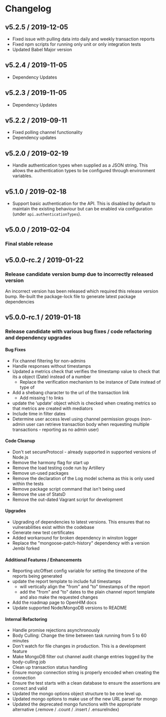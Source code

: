 # Changelog

## v5.2.5 / 2019-12-05

* Fixed issue with pulling data into daily and weekly transaction reports
* Fixed npm scripts for running only unit or only integration tests
* Updated Babel Major version

## v5.2.4 / 2019-11-05

* Dependency Updates

## v5.2.3 / 2019-11-05

* Dependency Updates

## v5.2.2 / 2019-09-11

* Fixed polling channel functionality
* Dependency updates

## v5.2.0 / 2019-02-19

* Handle authentication types when supplied as a JSON string. This allows the authentication types to be configured through environment variables.

## v5.1.0 / 2019-02-18

* Support basic authentication for the API. This is disabled by default to maintain the existing behaviour but can be enabled via configuration (under `api.authenticationTypes`).

## v5.0.0 / 2019-02-04

### Final stable release

## v5.0.0-rc.2 / 2019-01-22

### Release candidate version bump due to incorrectly released version

An incorrect version has been released which required this release version bump. Re-built the package-lock file to generate latest package dependencies

## v5.0.0-rc.1 / 2019-01-18

### Release candidate with various bug fixes / code refactoring and dependency upgrades

#### Bug Fixes

* Fix channel filtering for non-admins
* Handle responses without timestamps
* Updated a metrics check that verifies the timestamp value to check that its a object (Date) instead of a number
  * Replace the verification mechanism to be instance of Date instead of type of
* Add a shebang character to the url of the transaction link
  * Add missing ! to links
* update the 'update' object which is checked when creating metrics so that metrics are created with mediators
* Include time in filter dates
* Determine user access level using channel permission groups (non-admin user can retrieve transaction body when requesting multiple transactions - reporting as no admin user)

#### Code Cleanup

* Don't set secureProtocol - already supported in supported versions of Node.js
* Remove the harmony flag for start up
* Remove the load testing code run by Artillery
* Remove un-used packages
* Remove the declaration of the Log model schema as this is only used within the tests
* Remove package script command that isn't being used
* Remove the use of StatsD
* Remove the out-dated Vagrant script for development

#### Upgrades

* Upgrading of dependencies to latest versions. This ensures that no vulnerabilities exist within the codebase
* Generate new test certificates
* Added workaround for broken dependency in winston logger
* Replace the "mongoose-patch-history" dependency with a version Jembi forked

#### Additional Features / Enhancements

* Reporting utcOffset config variable for setting the timezone of the reports being generated
* update the report template to include full timestamps
  * will vertically align the "from" and "to" timestamps of the report
  * add the "from" and "to" dates to the plain channel report template and also make the requested changes
* Add the roadmap page to OpenHIM docs
* Update supported Node/MongoDB versions to README

#### Internal Refactoring

* Handle promise rejections asynchronously
* Body Culling: Change the time between task running from 5 to 60 minutes
* Don't watch for file changes in production. This is a development feature
* Make MongoDB filter out channel audit change entries logged by the body-culling job
* Clean up transaction status handling
* Ensure mongo connection string is properly encoded when creating the connection
* Ensure the test starts with a clean database to ensure the assertions are correct and valid
* Updated the mongo options object structure to be one level up.
* Updated mongo options to make use of the new URL parser for mongo
* Updated the deprecated mongo functions with the appropriate alternative (.remove / .count / .insert / .ensureIndex)
